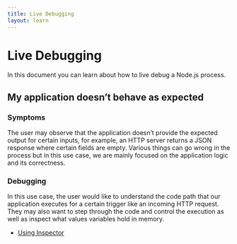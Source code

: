 ```yaml
---
title: Live Debugging
layout: learn
---
```


# Live Debugging

In this document you can learn about how to live debug a Node.js process.

## My application doesn’t behave as expected

### Symptoms

The user may observe that the application doesn’t provide the expected output
for certain inputs, for example, an HTTP server returns a JSON response where
certain fields are empty. Various things can go wrong in the process but in this
use case, we are mainly focused on the application logic and its correctness.

### Debugging

In this use case, the user would like to understand the code path that our
application executes for a certain trigger like an incoming HTTP request. They
may also want to step through the code and control the execution as well as
inspect what values variables hold in memory.

- [Using Inspector](/learn/diagnostics/live-debugging/using-inspector)
